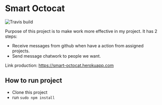 # Smart Octocat
![Travis build](https://travis-ci.org/NeverSmileK57CLC/smart-octocat.svg?branch=master)

Purpose of this project is to make work more effective in my project. It has 2
steps:
- Receive messages from github when have a action from assigned projects.
- Send message chatwork to people we want.

Link production: https://smart-octocat.herokuapp.com

## How to run project
- Clone this project
- run `sudo npm install`

